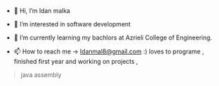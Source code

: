 - 👋 Hi, I’m Idan malka
- 👀 I’m interested in software development 
- 🌱 I’m currently learning my bachlors at Azrieli College of Engineering. 

- 📫 How to reach me -> Idanmal8@gmail.com :)
loves to programe , finished first year and working on projects , 
> java 
> assembly 
